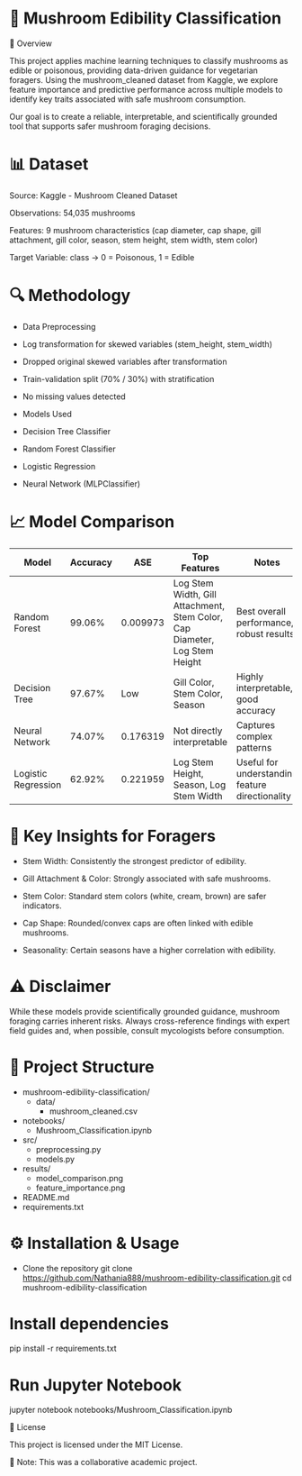 # 🍄 Mushroom Edibility Classification
📌 Overview

This project applies machine learning techniques to classify mushrooms as edible or poisonous, providing data-driven guidance for vegetarian foragers. Using the mushroom_cleaned dataset from Kaggle, we explore feature importance and predictive performance across multiple models to identify key traits associated with safe mushroom consumption.

Our goal is to create a reliable, interpretable, and scientifically grounded tool that supports safer mushroom foraging decisions.

# 📊 Dataset

Source: Kaggle - Mushroom Cleaned Dataset

Observations: 54,035 mushrooms

Features: 9 mushroom characteristics (cap diameter, cap shape, gill attachment, gill color, season, stem height, stem width, stem color)

Target Variable: class → 0 = Poisonous, 1 = Edible

# 🔍 Methodology
- Data Preprocessing

- Log transformation for skewed variables (stem_height, stem_width)

- Dropped original skewed variables after transformation

- Train-validation split (70% / 30%) with stratification

- No missing values detected

- Models Used

- Decision Tree Classifier

- Random Forest Classifier

- Logistic Regression

- Neural Network (MLPClassifier)

# 📈 Model Comparison

| Model             | Accuracy | ASE       | Top Features                                                                 | Notes                                                |
|-------------------|----------|-----------|-------------------------------------------------------------------------------|------------------------------------------------------|
| Random Forest     | 99.06%   | 0.009973  | Log Stem Width, Gill Attachment, Stem Color, Cap Diameter, Log Stem Height   | Best overall performance, robust results            |
| Decision Tree     | 97.67%   | Low       | Gill Color, Stem Color, Season                                                | Highly interpretable, good accuracy                  |
| Neural Network    | 74.07%   | 0.176319  | Not directly interpretable                                                     | Captures complex patterns                            |
| Logistic Regression| 62.92%  | 0.221959  | Log Stem Height, Season, Log Stem Width                                       | Useful for understanding feature directionality      |


# 🌟 Key Insights for Foragers
* Stem Width: Consistently the strongest predictor of edibility.

* Gill Attachment & Color: Strongly associated with safe mushrooms.

* Stem Color: Standard stem colors (white, cream, brown) are safer indicators.

* Cap Shape: Rounded/convex caps are often linked with edible mushrooms.

* Seasonality: Certain seasons have a higher correlation with edibility.

# ⚠️ Disclaimer

While these models provide scientifically grounded guidance, mushroom foraging carries inherent risks. Always cross-reference findings with expert field guides and, when possible, consult mycologists before consumption.

# 📂 Project Structure
- mushroom-edibility-classification/
  - data/
    - mushroom_cleaned.csv
- notebooks/
  - Mushroom_Classification.ipynb
- src/
  - preprocessing.py
  - models.py
- results/
  - model_comparison.png
  - feature_importance.png
- README.md
- requirements.txt

# ⚙️ Installation & Usage
* Clone the repository
git clone https://github.com/Nathania888/mushroom-edibility-classification.git
cd mushroom-edibility-classification

# Install dependencies
pip install -r requirements.txt


# Run Jupyter Notebook
jupyter notebook notebooks/Mushroom_Classification.ipynb

📜 License

This project is licensed under the MIT License.

📄 Note: This was a collaborative academic project.
